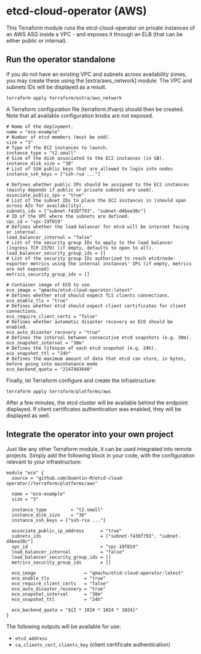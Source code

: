 # etcd-cloud-operator (AWS)

This Terraform module runs the etcd-cloud-operator on private instances of an
AWS ASG inside a VPC - and exposes it through an ELB (that can be either public
or internal).

## Run the operator standalone

If you do not have an existing VPC and subnets across availability zones, you
may create these using the [extra/aws_network] module. The VPC and subnets IDs
will be displayed as a result.

```
terraform apply terraform/extra/aws_network
```

A Terraform configuration file (terraform.tfvars) should then be created. Note
that all available configuration knobs are not exposed.

```
# Name of the deployment.
name = "eco-example"
# Number of etcd members (must be odd).
size = "3"
# Type of the EC2 instances to launch.
instance_type = "t2.small"
# Size of the disk associated to the EC2 instances (in GB).
instance_disk_size = "30"
# List of SSH public keys that are allowed to login into nodes
instance_ssh_keys = ["ssh-rsa ..."]

# Defines whether public IPs should be assigned to the EC2 instances (mainly depends if public or private subnets are used).
associate_public_ips = "true"
# List of the subnet IDs to place the EC2 instances in (should span across AZs for availability).
subnets_ids = ["subnet-f438f793", "subnet-d4bea38c"]
# ID of the VPC where the subnets are defined.
vpc_id = "vpc-19f019"
# Defines whether the load balancer for etcd will be internet facing or internal.
load_balancer_internal = "false"
# List of the security group IDs to apply to the load balancer (ingress TCP 2379) (if empty, defaults to open to all).
load_balancer_security_group_ids = []
# List of the security group IDs authorized to reach etcd/node-exporter metrics using the internal instances' IPs (if empty, metrics are not exposed)
metrics_security_group_ids = []

# Container image of ECO to use.
eco_image = "qmachu/etcd-cloud-operator:latest"
# Defines whether etcd should expect TLS clients connections.
eco_enable_tls = "true"
# Defines whether etcd should expect client certificates for client connections.
eco_require_client_certs = "false"
# Defines whether automatic disaster recovery on ECO should be enabled.
eco_auto_disaster_recovery = "true"
# Defines the interval between consecutive etcd snapshots (e.g. 30m).
eco_snapshot_interval = "30m"
# Defines the lifespan of each etcd snapshot (e.g. 24h).
eco_snapshot_ttl = "24h"
# Defines the maximum amount of data that etcd can store, in bytes, before going into maintenance mode
eco_backend_quota = "2147483648"
```

Finally, let Terraform configure and create the infrastructure:

```
terraform apply terraform/platforms/aws
```

After a few minutes, the etcd cluster will be available behind the endpoint
displayed. If client certificates authentication was enabled, they will be
displayed as well.

## Integrate the operator into your own project

Just like any other Terraform module, it can be used integrated into remote
projects. Simply add the following block in your code, with the configuration
relevant to your infrastructure:

```
module "eco" {
  source = "github.com/Quentin-M/etcd-cloud-operator//terraform/platforms/aws"

  name = "eco-example"
  size = "3"

  instance_type         = "t2.small"
  instance_disk_size    = "30"
  instance_ssh_keys = ["ssh-rsa ..."]

  associate_public_ip_address      = "true"
  subnets_ids                      = ["subnet-f438f793", "subnet-d4bea38c"]
  vpc_id                           = "vpc-19f019"
  load_balancer_internal           = "false"
  load_balancer_security_group_ids = []
  metrics_security_group_ids       = []
  
  eco_image                  = "qmachu/etcd-cloud-operator:latest"
  eco_enable_tls             = "true"
  eco_require_client_certs   = "false"
  eco_auto_disaster_recovery = "true"
  eco_snapshot_interval      = "30m"
  eco_snapshot_ttl           = "24h"
  
  eco_backend_quota = "${2 * 1024 * 1024 * 1024}"
}
```

The following outputs will be available for use:
- `etcd_address`
- `ca`, `clients_cert`, `clients_key` (client certificate authentication)
